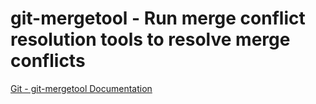 # git-mergetool - Run merge conflict resolution tools to resolve merge conflicts

[Git - git-mergetool Documentation](https://git-scm.com/docs/git-mergetool)
